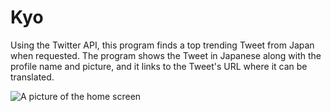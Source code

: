 # Kyo
Using the Twitter API, this program finds a top trending Tweet from Japan when requested.  The program shows the Tweet in Japanese along with the profile name and picture, and it links to the Tweet's URL where it can be translated.

![A picture of the home screen](img.png)
